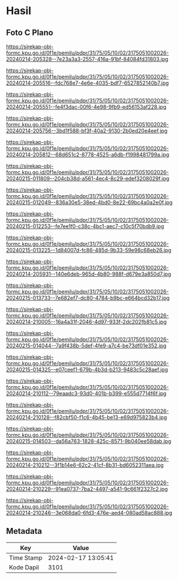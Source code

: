 # Hasil

## Foto C Plano

https://sirekap-obj-formc.kpu.go.id/0f1e/pemilu/pdpr/31/75/05/10/02/3175051002026-20240214-205328--7e23a3a3-2557-416a-91bf-84084fd31803.jpg

https://sirekap-obj-formc.kpu.go.id/0f1e/pemilu/pdpr/31/75/05/10/02/3175051002026-20240214-205516--fdc768e7-4e6e-4035-bdf7-6527852140b7.jpg

https://sirekap-obj-formc.kpu.go.id/0f1e/pemilu/pdpr/31/75/05/10/02/3175051002026-20240214-205551--fe4f3dac-00f6-4e98-9fb9-ed56153af228.jpg

https://sirekap-obj-formc.kpu.go.id/0f1e/pemilu/pdpr/31/75/05/10/02/3175051002026-20240214-205756--3bd1f588-bf3f-40a2-9130-2b0ed20e4eef.jpg

https://sirekap-obj-formc.kpu.go.id/0f1e/pemilu/pdpr/31/75/05/10/02/3175051002026-20240214-205812--68d651c2-8778-4525-a6db-f1998481799a.jpg

https://sirekap-obj-formc.kpu.go.id/0f1e/pemilu/pdpr/31/75/05/10/02/3175051002026-20240215-011809--204cb38d-a561-4ec4-8c29-edef3208029f.jpg

https://sirekap-obj-formc.kpu.go.id/0f1e/pemilu/pdpr/31/75/05/10/02/3175051002026-20240215-012049--836a30e5-38ed-4bd0-8e22-69bc4a0a2e0f.jpg

https://sirekap-obj-formc.kpu.go.id/0f1e/pemilu/pdpr/31/75/05/10/02/3175051002026-20240215-012253--fe7ee1f0-c38c-4bc1-aec7-c10c5f70bdb9.jpg

https://sirekap-obj-formc.kpu.go.id/0f1e/pemilu/pdpr/31/75/05/10/02/3175051002026-20240215-013225--1d84007d-fc86-485d-9b33-59e98c68eb26.jpg

https://sirekap-obj-formc.kpu.go.id/0f1e/pemilu/pdpr/31/75/05/10/02/3175051002026-20240214-205931--140e6deb-965d-4b80-988f-d679e3a850d7.jpg

https://sirekap-obj-formc.kpu.go.id/0f1e/pemilu/pdpr/31/75/05/10/02/3175051002026-20240215-013733--7e682ef7-dc80-4784-b9bc-e664bcd32b17.jpg

https://sirekap-obj-formc.kpu.go.id/0f1e/pemilu/pdpr/31/75/05/10/02/3175051002026-20240214-210005--16a4a31f-2046-4d97-933f-2dc202fb81c5.jpg

https://sirekap-obj-formc.kpu.go.id/0f1e/pemilu/pdpr/31/75/05/10/02/3175051002026-20240215-014044--7a9f438b-5def-4fe9-a7c4-be73df01e352.jpg

https://sirekap-obj-formc.kpu.go.id/0f1e/pemilu/pdpr/31/75/05/10/02/3175051002026-20240215-014325--e07ceef1-679b-4b3d-b213-9483c5c28aef.jpg

https://sirekap-obj-formc.kpu.go.id/0f1e/pemilu/pdpr/31/75/05/10/02/3175051002026-20240214-210112--79eaadc3-93d0-401b-b399-e555d7714f6f.jpg

https://sirekap-obj-formc.kpu.go.id/0f1e/pemilu/pdpr/31/75/05/10/02/3175051002026-20240214-210128--f82cbf50-f1c6-4b45-be13-e69d975823b4.jpg

https://sirekap-obj-formc.kpu.go.id/0f1e/pemilu/pdpr/31/75/05/10/02/3175051002026-20240215-014503--da56a763-1828-425c-8571-9b040ee58dab.jpg

https://sirekap-obj-formc.kpu.go.id/0f1e/pemilu/pdpr/31/75/05/10/02/3175051002026-20240214-210212--3f1b14e6-62c2-41cf-8b31-bd6052311aea.jpg

https://sirekap-obj-formc.kpu.go.id/0f1e/pemilu/pdpr/31/75/05/10/02/3175051002026-20240214-210229--91ea0737-7ba2-4497-a541-9c661f2327c2.jpg

https://sirekap-obj-formc.kpu.go.id/0f1e/pemilu/pdpr/31/75/05/10/02/3175051002026-20240214-210246--3e068da0-6fd3-476e-aed4-080ad58ac888.jpg


## Metadata

| Key        | Value               |
| ---------- | ------------------- |
| Time Stamp | 2024-02-17 13:05:41 |
| Kode Dapil | 3101                |




